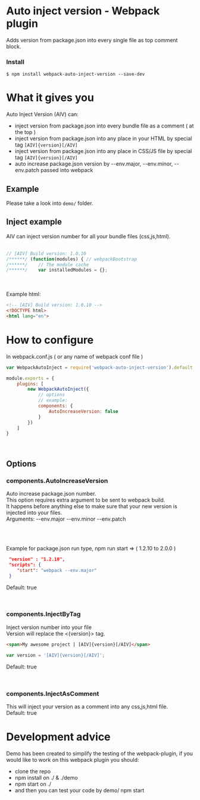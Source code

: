 # Auto inject version - Webpack plugin
Adds version from package.json into every single file as top comment block.

### Install

```console
$ npm install webpack-auto-inject-version --save-dev
```

# What it gives you
Auto Inject Version (AIV) can:
- inject version from package.json into every bundle file as a comment ( at the top )
- inject version from package.json into any place in your HTML by special tag `[AIV]{version}[/AIV]`
- inject version from package.json into any place in CSS/JS file by special tag `[AIV]{version}[/AIV]`
- auto increase package.json version by --env.major, --env.minor, --env.patch passed into webpack

## Example
Please take a look into `demo/` folder.

## Inject example
AIV can inject version number for all your bundle files (css,js,html).<br><br>
```js
// [AIV] Build version: 1.0.10
/******/ (function(modules) { // webpackBootstrap
/******/ 	// The module cache
/******/ 	var installedModules = {};
```
<br><br>
Example html:
```html
<!-- [AIV] Build version: 1.0.10 -->
<!DOCTYPE html>
<html lang="en">
```


# How to configure
In webpack.conf.js ( or any name of webpack conf file )
```js
var WebpackAutoInject = require('webpack-auto-inject-version').default;

module.exports = {
    plugins: [
        new WebpackAutoInject({
            // options
            // example:
            components: {
                AutoIncreaseVersion: false
            }
        })
    ]
}
```

<br>

## Options

### components.AutoIncreaseVersion
Auto increase package.json number. <br>
This option requires extra argument to be sent to webpack build. <br>
It happens before anything else to make sure that your new version is injected into your files.<br>
Arguments: --env.major --env.minor --env.patch<br><br>

<br>

Example for package.json run type, npm run start => ( 1.2.10 to 2.0.0 )
```json
 "version" : "1.2.10",
 "scripts": {
    "start": "webpack --env.major"
 }
```
Default: true

<br>

### components.InjectByTag
Inject version number into your file<br>
Version will replace the <{version}> tag.<br>
```html
<span>My awesome project | [AIV]{version}[/AIV]</span>
```
```js
var version = '[AIV]{version}[/AIV]';
```
Default: true


<br>

### components.InjectAsComment
This will inject your version as a comment into any css,js,html file.<br>
Default: true

# Development advice
Demo has been created to simplify the testing of the webpack-plugin,
if you would like to work on this webpack plugin you should:
* clone the repo
* npm install on ./ & ./demo
* npm start on ./
* and then you can test your code by demo/ npm start



